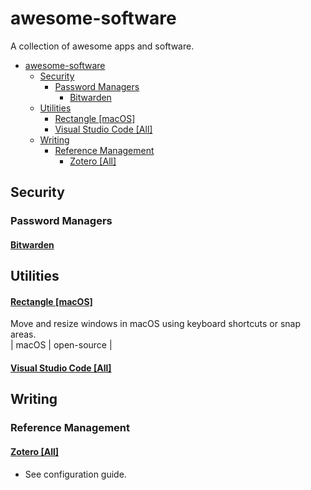 

# awesome-software

A collection of awesome apps and software.

- [awesome-software](#awesome-software)
  - [Security](#security)
    - [Password Managers](#password-managers)
      - [Bitwarden](#bitwarden)
  - [Utilities](#utilities)
      - [Rectangle \[macOS\]](#rectangle-macos)
      - [Visual Studio Code \[All\]](#visual-studio-code-all)
  - [Writing](#writing)
    - [Reference Management](#reference-management)
      - [Zotero \[All\]](#zotero-all)



## Security

### Password Managers

#### [Bitwarden](https://bitwarden.com/)



## Utilities

#### [Rectangle [macOS]](https://rectangleapp.com/)

Move and resize windows in macOS using keyboard shortcuts or snap areas.  
| macOS | open-source |

#### [Visual Studio Code [All]]()



## Writing

### Reference Management

#### [Zotero [All]]()

- See configuration guide.